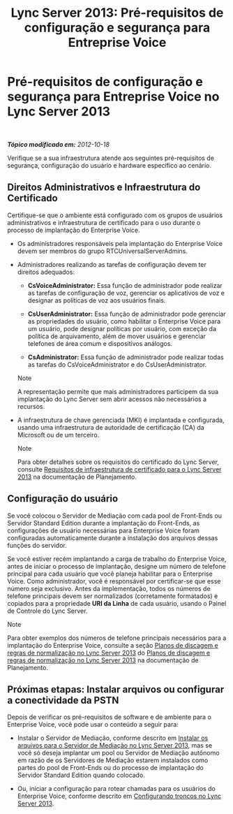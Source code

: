 ﻿---
title: 'Lync Server 2013: Pré-requisitos de configuração e segurança para Entreprise Voice'
TOCTitle: " Pré-requisitos de configuração e segurança para Entreprise Voice"
ms:assetid: 15354abe-733e-466b-bcd4-a6cfbf58caf8
ms:mtpsurl: https://technet.microsoft.com/pt-br/library/Gg398221(v=OCS.15)
ms:contentKeyID: 49305998
ms.date: 05/19/2016
mtps_version: v=OCS.15
ms.translationtype: HT
---

# Pré-requisitos de configuração e segurança para Entreprise Voice no Lync Server 2013

 

_**Tópico modificado em:** 2012-10-18_

Verifique se a sua infraestrutura atende aos seguintes pré-requisitos de segurança, configuração do usuário e hardware específico ao cenário.

## Direitos Administrativos e Infraestrutura do Certificado

Certifique-se que o ambiente está configurado com os grupos de usuários administrativos e infraestrutura de certificado para o uso durante o processo de implantação do Enterprise Voice.

  - Os administradores responsáveis pela implantação do Enterprise Voice devem ser membros do grupo RTCUniversalServerAdmins.

  - Administradores realizando as tarefas de configuração devem ter direitos adequados:
    
      - **CsVoiceAdministrator:** Essa função de administrador pode realizar as tarefas de configuração de voz, gerenciar os aplicativos de voz e designar as políticas de voz aos usuários finais.
    
      - **CsUserAdministrator:** Essa função de administrador pode gerenciar as propriedades do usuário, como habilitar o Enterprise Voice para um usuário, pode designar políticas por usuário, com exceção da política de arquivamento, além de mover usuários e gerenciar telefones de área comum e dispositivos análogos.
    
      - **CsAdministrator:** Essa função de administrador pode realizar todas as tarefas do CsVoiceAdministrator e do CsUserAdministrator.
    
    > [!NOTE]  
    > A representação permite que mais administradores participem da sua implantação do Lync Server sem abrir acessos não necessários a recursos.

  - A infraestrutura de chave gerenciada (MKI) é implantada e configurada, usando uma infraestrutura de autoridade de certificação (CA) da Microsoft ou de um terceiro.
    
    > [!NOTE]  
    > Para obter detalhes sobre os requisitos do certificado do Lync Server, consulte <a href="lync-server-2013-certificate-infrastructure-requirements.md">Requisitos de infraestrutura de certificado para o Lync Server 2013</a> na documentação de Planejamento.

## Configuração do usuário

Se você colocou o Servidor de Mediação com cada pool de Front-Ends ou Servidor Standard Edition durante a implantação do Front-Ends, as configurações de usuário necessárias para Enterprise Voice foram configuradas automaticamente durante a instalação dos arquivos dessas funções do servidor.

Se você estiver recém implantando a carga de trabalho do Enterprise Voice, antes de iniciar o processo de implantação, designe um número de telefone principal para cada usuário que você planeja habilitar para o Enterprise Voice. Como administrador, você é responsável por certificar-se que esse número seja exclusivo. Antes da implementação, todos os números de telefone principais devem ser normalizados (corretamente formatados) e copiados para a propriedade **URI da Linha** de cada usuário, usando o Painel de Controle do Lync Server.

> [!NOTE]  
> Para obter exemplos dos números de telefone principais necessários para a implantação do Enterprise Voice, consulte a seção <a href="lync-server-2013-dial-plans-and-normalization-rules.md">Planos de discagem e regras de normalização no Lync Server 2013</a> do <a href="lync-server-2013-dial-plans-and-normalization-rules.md">Planos de discagem e regras de normalização no Lync Server 2013</a> na documentação de Planejamento.

## Próximas etapas: Instalar arquivos ou configurar a conectividade da PSTN

Depois de verificar os pré-requisitos de software e de ambiente para o Enterprise Voice, você pode usar o conteúdo a seguir para:

  - Instalar o Servidor de Mediação, conforme descrito em [Instalar os arquivos para o Servidor de Mediação no Lync Server 2013](lync-server-2013-install-the-files-for-mediation-server.md), mas se você só deseja implantar um pool ou Servidor de Mediação autônomo em razão de os Servidores de Mediação estarem instalados como partes do pool de Front-Ends ou do processo de implantação do Servidor Standard Edition quando colocado.

  - Ou, iniciar a configuração para rotear chamadas para os usuários do Enterprise Voice, conforme descrito em [Configurando troncos no Lync Server 2013](lync-server-2013-configuring-trunks.md).

